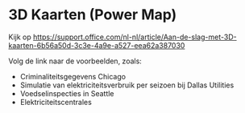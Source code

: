 # 3D Kaarten (Power Map)

Kijk op 
https://support.office.com/nl-nl/article/Aan-de-slag-met-3D-kaarten-6b56a50d-3c3e-4a9e-a527-eea62a387030

Volg de link naar de voorbeelden, zoals:

- Criminaliteitsgegevens Chicago
- Simulatie van elektriciteitsverbruik per seizoen bij Dallas Utilities
- Voedselinspecties in Seattle
- Elektriciteitscentrales


